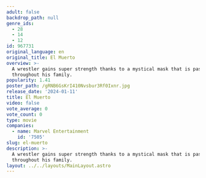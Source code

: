 ```yaml
---
adult: false
backdrop_path: null
genre_ids:
  - 28
  - 14
  - 12
id: 967731
original_language: en
original_title: El Muerto
overview: >-
  A wrestler gains super strength thanks to a mystical mask that is passed down
  throughout his family.
popularity: 1.41
poster_path: /gRNB6GsKrI410Nvsbur3Rf0Ixnr.jpg
release_date: '2024-01-11'
title: El Muerto
video: false
vote_average: 0
vote_count: 0
type: movie
companies:
  - name: Marvel Entertainment
    id: '7505'
slug: el-muerto
description: >-
  A wrestler gains super strength thanks to a mystical mask that is passed down
  throughout his family.
layout: ../../layouts/MainLayout.astro
---
```


